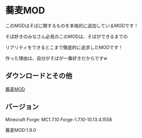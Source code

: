 蕎麦MOD
====

このMODはそばに関するものを本格的に追加しているMODです！

そば好きのみなさん必見のこのMODは、そばができるまでの

リアリティをできるとこまで徹底的に追求したMODです！

作った理由は、自分がそばが一番好きだからですw

## ダウンロードとその他

[蕎麦MOD](http://forum.minecraftuser.jp/viewtopic.php?f=13&t=30735)

## バージョン

Minecraft Forge: MC1.7.10 Forge-1.7.10-10.13.4.1558

蕎麦MOD:1.9.0
